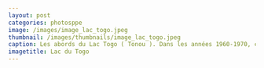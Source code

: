 ```yaml
---
layout: post
categories: photosppe
image: /images/image_lac_togo.jpeg
thumbnail: /images/thumbnails/image_lac_togo.jpeg
caption: Les abords du Lac Togo ( Tonou ). Dans les années 1960-1970, ces lieux étaient un point de ralliements pour la jeunese des écoles primaires, secondaires et universitaires qui se déversaient là en voitures et par convois de trains entiers, pour des réjouissances de pique-pique, de surprises-parties sous les cocotiers, de baignaides etc...
imagetitle: Lac du Togo
---
```


